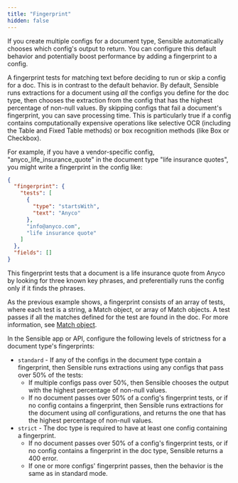 ```yaml
---
title: "Fingerprint"
hidden: false
---
```

If you create multiple configs for a document type, Sensible automatically chooses which config's output to return. You can configure this default behavior and potentially boost performance by adding a fingerprint to a config.

 A fingerprint tests for matching text before deciding to run or skip a config for a doc.  This is in contrast to the default behavior. By default, Sensible runs extractions for a document using *all* the configs you define for the doc type, then chooses the extraction from the config that has the highest percentage of non-null values. By skipping configs that fail a document's fingerprint, you can save processing time. This is particularly true if a config contains computationally expensive operations like selective OCR (including the Table and Fixed Table methods) or box recognition methods (like Box or Checkbox).  

For example, if you have a vendor-specific config, "anyco_life_insurance_quote" in the document type "life insurance quotes", you might write a fingerprint in the config like:

```json
{
  "fingerprint": {
    "tests": [
      {
        "type": "startsWith",
        "text": "Anyco"
      },
      "info@anyco.com",
      "life insurance quote"
    ]
  },
  "fields": []
}
```

This fingerprint tests that a document is a life insurance quote from Anyco by looking for three known key phrases, and preferentially runs the config only if it finds the phrases.  

As the previous example shows, a fingerprint consists of an array of tests, where each test is a string, a Match object, or array of Match objects. A test passes if all the matches defined for the test are found in the doc.  For more information, see [Match object](doc:match-object).

In the Sensible app or  API, configure the following levels of strictness for a document type's fingerprints:

- `standard` - If any of the configs in the document type contain a fingerprint, then Sensible runs extractions using any configs that pass over 50% of the tests:
  -   If multiple configs pass over 50%, then Sensible chooses the output with the highest percentage of non-null values.
  - If no document passes over 50% of a config's fingerprint tests, or if no config contains a fingerprint, then Sensible runs extractions for the document using *all* configurations, and returns the one that has the highest percentage of non-null values.  
- `strict` - The doc type is required to have at least one config containing a fingerprint.
  - If no document passes over 50% of a config's fingerprint tests, or if no config contains a fingerprint in the doc type, Sensible returns a 400 error.
  -  If one or more configs' fingerprint passes, then the behavior is the same as in standard mode. 

